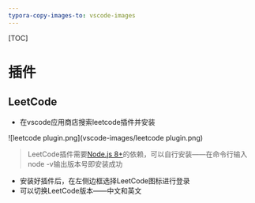 ```yaml
---
typora-copy-images-to: vscode-images
---
```

[TOC]

# 插件

## LeetCode

* 在vscode应用商店搜索leetcode插件并安装

![leetcode plugin.png](vscode-images/leetcode plugin.png)

> LeetCode插件需要[Node.js 8+](https://nodejs.org/)的依赖，可以自行安装——在命令行输入node -v输出版本号即安装成功

* 安装好插件后，在左侧边框选择LeetCode图标进行登录
* 可以切换LeetCode版本——中文和英文

   